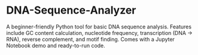 # DNA-Sequence-Analyzer
A beginner-friendly Python tool for basic DNA sequence analysis. Features include GC content calculation, nucleotide frequency, transcription (DNA → RNA), reverse complement, and motif finding. Comes with a Jupyter Notebook demo and ready-to-run code.   
